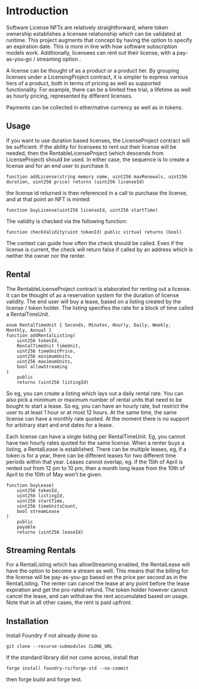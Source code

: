 # Introduction

Software License NFTs are relatively straightforward, where token ownership establishes a licensee relationship which can be validated at runtime. This project augments that concept by having the option to specify an expiration date. This is more in line with how software subscription models work. Additionally, licensees can rent out their license, with a pay-as-you-go / streaming option .

A license can be thought of as a product or a product tier. By grouping licenses under a LicensingProject contract, it is simpler to express various tiers of a product, both in terms of pricing as well as supported functionality. For example, there can be a limited free trial, a lifetime as well as hourly pricing, represented by different licenses.

Payments can be collected in ether/native currency as well as in tokens.

<!-- Licensing can be thought of as an authenticity or validity check. For example, in the context of software licenses there can be a runtime test if the executable has been paid for. Or for content services, whether a subscription or membership is current or not. This project aims to provide a flexible mechanism for licensing, using the infrastructure of trust to provide more utility.

A license purchase is accounted for as a NFT, which allows for exploiting established ERC 721 standards. For example, when the token ownership is transferred, the license is also re-assigned. And it can also participate in the broader NFT marketplace. A license can also be rented out following IERC4907. These decentralized facilities are not available in the centralized version.

The provider eg. a software vendor can setup a variety of licenses which are grouped in a project. A license can have duration, or be perpetual. It can be free, or paid for in ether or tokens. The licensee relationship, when it expires, can be optionally extended automatically (if there are pre-approved tokens.) The licensee relationship can also be rented out, for the duration of time remaining.
 -->


<!-- In the future:
- we can make an api to access
- demonstrate use on mainnet, eg, to restrict access to a Flashloan script
- make it easier to manage a batch of licenses
- have the NFTs be on OpenSea
- identify projects that could make use of these contracts, maybe valist.io
- analytics with the Graph
- other features to think about
    auto renewing rental; with pre-approved tokens
    renting custom dates / custom period -- this can be from front end side too
    renting till the end of some time period
        this could stack the timeUnits, but that is an awkward thing to do

    Payment and withdrawls
        see if you can put this in your own utility contract
    some more cleanup on ReadMe
    License Ids -- this is a bit orthogonal, can skip
    this.paymentToken() -- awkward, no?



 -->
## Usage

If you want to use duration based licenses, the LicenseProject contract will be sufficient. If the ability for licensees to rent out their license will be needed, then the RentableLicenseProject (which descends from LicenseProject) should be used. In either case, the sequence is to create a license and for an end user to purchase it.

```solidity
function addLicense(string memory name, uint256 maxRenewals, uint256 duration, uint256 price) returns (uint256 licenseId)
```

the license id returned is then referenced in a call to purchase the license, and at that point an NFT is minted:

```solidity
function buyLicense(uint256 licenseId, uint256 startTime) 
```

The validity is checked via the following function:

```solidity
function checkValidity(uint tokenId) public virtual returns (bool)
```

The context can guide how often the check should be called. Even if the license is current, the check will return false if called by an address which is neither the owner nor the renter.

## Rental

The RentableLicenseProject contract is elaborated for renting out a license. It can be thought of as a reservation system for the duration of license validity. The end user will buy a lease, based on a listing created by the license / token holder. The listing specifies the rate for a block of time called a RentalTimeUnit. 

```solidity
enum RentalTimeUnit { Seconds, Minutes, Hourly, Daily, Weekly, Monthly, Annual }
function addRentalListing(
    uint256 tokenId,
    RentalTimeUnit timeUnit,
    uint256 timeUnitPrice,
    uint256 minimumUnits,
    uint256 maximumUnits,
    bool allowStreaming
)
    public
    returns (uint256 listingId)     
```

So eg, you can create a listing which lays out a daily rental rate. You can also pick a minimum or maximum number of rental units that need to be bought to start a lease. So eg, you can have an hourly rate, but restrict the user to at least 1 hour or at most 12 hours. At the same time, the same license can have a monthly rate quoted. At the moment there is no support for arbitrary start and end dates for a lease.

Each license can have a single listing per RentalTimeUnit. Eg, you cannot have two hourly rates quoted for the same license. When a renter buys a listing, a RentalLease is established. There can be multiple leases, eg, if a token is for a year, there can be different leases for two different time periods within that year. Leases cannot overlap, eg. if the 15th of April is rented out from 12 pm to 10 pm, then a month long lease from the 10th of April to the 10th of May won't be given.

```solidity
function buyLease(
    uint256 tokenId,
    uint256 listingId,
    uint256 startTime,
    uint256 timeUnitsCount,
    bool streamLease
) 
    public
    payable
    returns (uint256 leaseId)
```

## Streaming Rentals

For a RentalListing which has allowStreaming enabled, the RentalLease will have the option to become a stream as well. This means that the billing for the license will be pay-as-you-go based on the price per second as in the RentalListing. The renter can cancel the lease at any point before the lease expiration and get the pro-rated refund. The token holder however cannot cancel the lease, and can withdraw the rent accumulated based on usage. Note that in all other cases, the rent is paid upfront.



## Installation

Install Foundry if not already done so.

```
git clone --recurse-submodules CLONE_URL
```

If the standard library did not come across, install that
```
forge install foundry-rs/forge-std --no-commit
```

then forge build and forge test.


<!-- ## Deployment on Local Chain:

- first start anvil in a separate console
- fill in the .env file with the private keys listed for anvil
```
PK_ANVIL_PROJECT_OWNER=""
PK_ANVIL_1=""
PK_ANVIL_2=""
PK_ANVIL_3=""
```

- run the deployment script
```
forge script script/LicenseProject.s.sol:LicenseProjectScript --rpc-url http://localhost:8545 --broadcast
```

## Front End notes

```
cd frontend
npm install
npm run dev
```
 -->